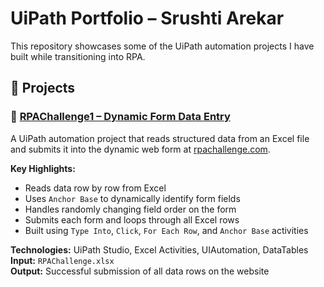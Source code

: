 # UiPath Portfolio – Srushti Arekar

This repository showcases some of the UiPath automation projects I have built while transitioning into RPA.

## 📁 Projects

### 🔹 [RPAChallenge1 – Dynamic Form Data Entry](https://github.com/your-username/RPAChallenge1)

A UiPath automation project that reads structured data from an Excel file and submits it into the dynamic web form at [rpachallenge.com](https://rpachallenge.com/).

**Key Highlights:**
- Reads data row by row from Excel
- Uses `Anchor Base` to dynamically identify form fields
- Handles randomly changing field order on the form
- Submits each form and loops through all Excel rows
- Built using `Type Into`, `Click`, `For Each Row`, and `Anchor Base` activities

**Technologies:** UiPath Studio, Excel Activities, UIAutomation, DataTables  
**Input:** `RPAChallenge.xlsx`  
**Output:** Successful submission of all data rows on the website 
